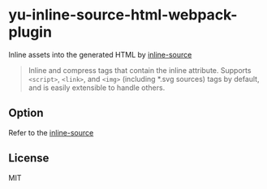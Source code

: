# yu-inline-source-html-webpack-plugin
Inline assets into the generated HTML by [inline-source](https://github.com/popeindustries/inline-source)

> Inline and compress tags that contain the inline attribute. Supports `<script>`, `<link>`, and `<img>` (including *.svg sources) tags by default, and is easily extensible to handle others.

## Option
Refer to the [inline-source](https://github.com/popeindustries/inline-source)

## License
MIT
